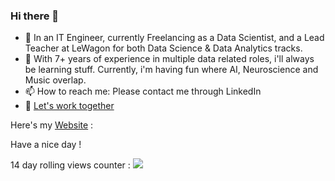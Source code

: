 ### Hi there 👋
- 🔭 In an IT Engineer, currently Freelancing as a Data Scientist, and a Lead Teacher at LeWagon for both Data Science & Data Analytics tracks.
- 🌱 With 7+ years of experience in multiple data related roles, i'll always be learning stuff. Currently, i'm having fun where AI, Neuroscience and Music overlap.
- 📫 How to reach me: Please contact me through LinkedIn
- 🌅 [Let's work together](https://www.malt.fr/profile/willdes)

Here's my [Website](http://www.neoneurons.fr) : 

Have a nice day !

14 day rolling views counter : 
![](https://komarev.com/ghpvc/?username=wdescamps)

<!--
**wdescamps/wdescamps** is a ✨ _special_ ✨ repository because its `README.md` (this file) appears on your GitHub profile.

Here are some ideas to get you started:

- 🔭 I’m currently working on ...
- 🌱 I’m currently learning ...
- 👯 I’m looking to collaborate on ...
- 🤔 I’m looking for help with ...
- 💬 Ask me about ...
- 📫 How to reach me: ...
- 😄 Pronouns: ...
- ⚡ Fun fact: ...
-->
